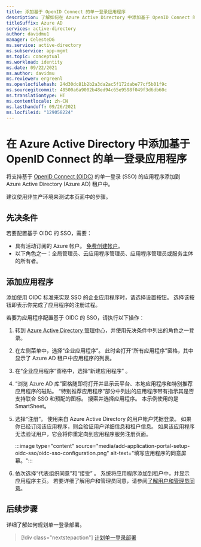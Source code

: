 ```yaml
---
title: 添加基于 OpenID Connect 的单一登录应用程序
description: 了解如何在 Azure Active Directory 中添加基于 OpenID Connect 的单一登录应用程序。
titleSuffix: Azure AD
services: active-directory
author: davidmu1
manager: CelesteDG
ms.service: active-directory
ms.subservice: app-mgmt
ms.topic: conceptual
ms.workload: identity
ms.date: 09/22/2021
ms.author: davidmu
ms.reviewer: ergreenl
ms.openlocfilehash: 24d30dc81b2b2a3da2ac5f172dabe77cf5b01f9c
ms.sourcegitcommit: 48500a6a9002b48ed94c65e9598f049f3d6db60c
ms.translationtype: HT
ms.contentlocale: zh-CN
ms.lasthandoff: 09/26/2021
ms.locfileid: "129058224"
---
```

# <a name="add-an-openid-connect-based-single-sign-on-application-in-azure-active-directory"></a>在 Azure Active Directory 中添加基于 OpenID Connect 的单一登录应用程序

将支持基于 [OpenID Connect (OIDC)](../develop/active-directory-v2-protocols.md) 的单一登录 (SSO) 的应用程序添加到 Azure Active Directory (Azure AD) 租户中。

建议使用非生产环境来测试本页面中的步骤。

## <a name="prerequisites"></a>先决条件

若要配置基于 OIDC 的 SSO，需要：

- 具有活动订阅的 Azure 帐户。 [免费创建帐户](https://azure.microsoft.com/free/?WT.mc_id=A261C142F)。
- 以下角色之一：全局管理员、云应用程序管理员、应用程序管理员或服务主体的所有者。

## <a name="add-the-application"></a>添加应用程序

添加使用 OIDC 标准来实现 SSO 的企业应用程序时，请选择设置按钮。 选择该按钮即表示你完成了应用程序的注册过程。

若要为应用程序配置基于 OIDC 的 SSO，请执行以下操作：

1. 转到 [Azure Active Directory 管理中心](https://aad.portal.azure.com)，并使用先决条件中列出的角色之一登录。
1. 在左侧菜单中，选择“企业应用程序”。 此时会打开“所有应用程序”窗格，其中显示了 Azure AD 租户中应用程序的列表。 
1. 在“企业应用程序”窗格中，选择“新建应用程序” 。
1. “浏览 Azure AD 库”窗格随即将打开并显示云平台、本地应用程序和特别推荐应用程序的磁贴。 “特别推荐应用程序”部分中列出的应用程序带有指示其是否支持联合 SSO 和预配的图标。 搜索并选择应用程序。 本示例使用的是 SmartSheet。
1. 选择“注册”。 使用来自 Azure Active Directory 的用户帐户凭据登录。 如果你已经订阅该应用程序，则会验证用户详细信息和租户信息。 如果该应用程序无法验证用户，它会将你重定向到应用程序服务注册页面。

    :::image type="content" source="media/add-application-portal-setup-oidc-sso/oidc-sso-configuration.png" alt-text="填写应用程序的同意屏幕。":::

1. 依次选择“代表组织同意”和“接受” 。 系统将应用程序添加到租户中，并显示应用程序主页。 若要详细了解用户和管理员同意，请参阅[了解用户和管理员同意](../develop/howto-convert-app-to-be-multi-tenant.md#understand-user-and-admin-consent)。

## <a name="next-steps"></a>后续步骤

详细了解如何规划单一登录部署。
> [!div class="nextstepaction"]
> [计划单一登录部署](plan-sso-deployment.md)
